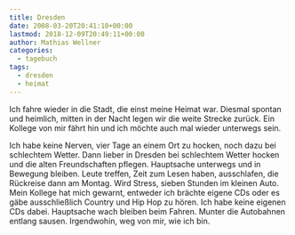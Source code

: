 ```yaml
---
title: Dresden
date: 2008-03-20T20:41:10+00:00
lastmod: 2018-12-09T20:49:11+00:00
author: Mathias Wellner
categories:
  - tagebuch
tags:
  - dresden
  - heimat
---
```

Ich fahre wieder in die Stadt, die einst meine Heimat war. Diesmal spontan und heimlich, mitten in der Nacht legen wir die weite Strecke zurück. Ein Kollege von mir fährt hin und ich möchte auch mal wieder unterwegs sein. 
<!--more-->

Ich habe keine Nerven, vier Tage an einem Ort zu hocken, noch dazu bei schlechtem Wetter. Dann lieber in Dresden bei schlechtem Wetter hocken und die alten Freundschaften pflegen. Hauptsache unterwegs und in Bewegung bleiben. Leute treffen, Zeit zum Lesen haben, ausschlafen, die Rückreise dann am Montag. Wird Stress, sieben Stunden im kleinen Auto. Mein Kollege hat mich gewarnt, entweder ich brächte eigene CDs oder es gäbe ausschließlich Country und Hip Hop zu hören. Ich habe keine eigenen CDs dabei. Hauptsache wach bleiben beim Fahren. Munter die Autobahnen entlang sausen. Irgendwohin, weg von mir, wie ich bin.